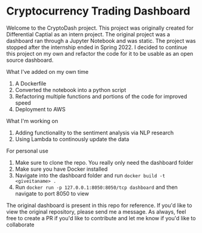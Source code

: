 # Cryptocurrency Trading Dashboard

Welcome to the CryptoDash project. This project was originally created for Differential Captial as an intern project. The original project was a dashboard ran through a Jupyter Notebook and was static. The project was stopped after the internship ended in Spring 2022. I decided to continue this project on my own and refactor the code for it to be usable as an open source dashboard. 

What I've added on my own time
1. A Dockerfile
2. Converted the notebook into a python script
3. Refactoring multiple functions and portions of the code for improved speed 
4. Deployment to AWS 

What I'm working on 
1. Adding functionality to the sentiment analysis via NLP research
2. Using Lambda to continously update the data

For personal use
1. Make sure to clone the repo. You really only need the dashboard folder
2. Make sure you have Docker installed
3. Navigate into the dashboard folder and run ``docker build -t <giveitaname> .``
4. Run ``docker run -p 127.0.0.1:8050:8050/tcp dashboard`` and then navigate to port 8050 to view  

The original dashboard is present in this repo for reference. If you'd like to view the original repository, please send me a message. As always, feel free to create a PR if you'd like to contribute and let me know if you'd like to collaborate
